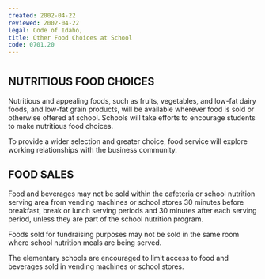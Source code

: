 ```yaml
---
created: 2002-04-22
reviewed: 2002-04-22
legal: Code of Idaho,
title: Other Food Choices at School
code: 0701.20
---
```


#  

## NUTRITIOUS FOOD CHOICES
Nutritious and appealing foods, such as fruits, vegetables, and low-fat dairy foods, and low-fat grain products, will be available wherever food is sold or otherwise offered at school. Schools will take efforts to encourage students to make nutritious food choices.

To provide a wider selection and greater choice, food service will explore working relationships with the business community.

## FOOD SALES
Food and beverages may not be sold within the cafeteria or school nutrition serving area from vending machines or school stores 30 minutes before breakfast, break or lunch serving periods and 30 minutes after each serving period, unless they are part of the school nutrition program.

Foods sold for fundraising purposes may not be sold in the same room where school nutrition meals are being served.

The elementary schools are encouraged to limit access to food and beverages sold in vending machines or school stores.

